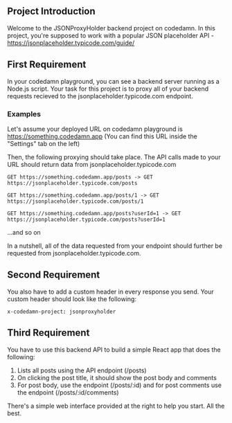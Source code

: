 ## Project Introduction

Welcome to the JSONProxyHolder backend project on codedamn. In this project, you're supposed to work with a popular JSON placeholder API - https://jsonplaceholder.typicode.com/guide/

## First Requirement

In your codedamn playground, you can see a backend server running as a Node.js script. Your task for this project is to proxy all of your backend requests recieved to the jsonplaceholder.typicode.com endpoint.

### Examples

Let's assume your deployed URL on codedamn playground is https://something.codedamn.app (You can find this URL inside the "Settings" tab on the left)

Then, the following proxying should take place. The API calls made to your URL should return data from jsonplaceholder.typicode.com

```
GET https://something.codedamn.app/posts -> GET https://jsonplaceholder.typicode.com/posts
```

```
GET https://something.codedamn.app/posts/1 -> GET https://jsonplaceholder.typicode.com/posts/1
```

```
GET https://something.codedamn.app/posts?userId=1 -> GET https://jsonplaceholder.typicode.com/posts?userId=1
```

...and so on

In a nutshell, all of the data requested from your endpoint should further be requested from jsonplaceholder.typicode.com.

## Second Requirement

You also have to add a custom header in every response you send. Your custom header should look like the following:

```
x-codedamn-project: jsonproxyholder
```

## Third Requirement

You have to use this backend API to build a simple React app that does the following:

1. Lists all posts using the API endpoint (/posts)
2. On clicking the post title, it should show the post body and comments
3. For post body, use the endpoint (/posts/:id) and for post comments use the endpoint (/posts/:id/comments)

There's a simple web interface provided at the right to help you start. All the best.
